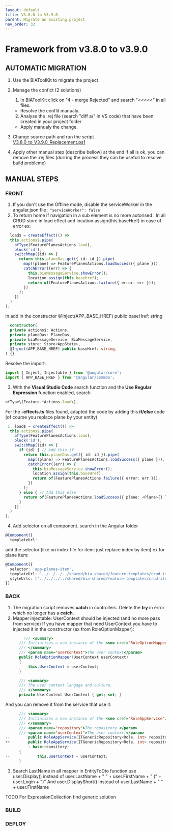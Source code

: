 ```yaml
---
layout: default
title: V3.8.0 to V3.9.0
parent: Migrate an existing project
nav_order: 32
---
```

# Framework from v3.8.0 to v3.9.0

## AUTOMATIC MIGRATION
 
1. Use the BIAToolKit to migrate the project

2. Manage the confict (2 solutions)
   1. In BIAToolKit click on "4 - merge Rejected" and search "<<<<<" in all files.  
    * Resolve the conflit manualy.
   2. Analyse the .rej file (search "diff a/" in VS code) that have been created in your project folder
     * Apply manualy the change.

3. Change source path and run the script [V3.8.0_to_V3.9.0_Replacement.ps1](./Scripts/V3.8.0_to_V3.9.0_Replacement.ps1)

4. Apply other manual step (describe bellow) at the end if all is ok, you can remove the .rej files (durring the process they can be usefull to resolve build probleme)

## MANUAL STEPS
### FRONT
1. If you don't use the Offline mode, disable the serviceWorker in the angular.json file : ```"serviceWorker": false```
2. To return home if navigation in a sub element is no more autorised :
   In all CRUD store in load effect add location.assign(this.baseHref) in case of error ex:
  ```ts
    load$ = createEffect(() =>
    this.actions$.pipe(
      ofType(FeaturePlanesActions.load),
      pluck('id'),
      switchMap((id) => {
        return this.planeDas.get({ id: id }).pipe(
          map((plane) => FeaturePlanesActions.loadSuccess({ plane })),
          catchError((err) => {
            this.biaMessageService.showError();
            location.assign(this.baseHref);
            return of(FeaturePlanesActions.failure({ error: err }));
          })
        );
      })
    )
  );
  ```
  In add in the constructor @Inject(APP_BASE_HREF) public baseHref: string
  ```ts
    constructor(
    private actions$: Actions,
    private planeDas: PlaneDas,
    private biaMessageService: BiaMessageService,
    private store: Store<AppState>,
    @Inject(APP_BASE_HREF) public baseHref: string,
  ) {}
  ```
  Resolve the import:
  ```ts
  import { Inject, Injectable } from '@angular/core';
  import { APP_BASE_HREF } from '@angular/common';
  ```

3. With the **Visual Studio Code** search function and the **Use Regular Expression** function enabled, search
  ```typescript
  ofType\(Feature.*Actions.load\),
  ```
  For the **-effects.ts** files found, adapted the code by adding this **if/else** code (of course you replace plane by your entity)
  ```typescript
   1. load$ = createEffect(() =>
    this.actions$.pipe(
      ofType(FeaturePlanesActions.load),
      pluck('id'),
      switchMap((id) => {
        if (id) { // Add this if
          return this.planeDas.get({ id: id }).pipe(
            map((plane) => FeaturePlanesActions.loadSuccess({ plane })),
            catchError((err) => {
              this.biaMessageService.showError();
              location.assign(this.baseHref);
              return of(FeaturePlanesActions.failure({ error: err }));
            })
          );
        } else { // Add this else
          return of(FeaturePlanesActions.loadSuccess({ plane: <Plane>{} }));
        }
      })
    )
  );
  ```
4. Add selector on all component.
   search in the Angular folder
```typescript
@Component({
  templateUrl:
```
add the selector (like on index file for item: just replace index by item) ex for plane item:
```typescript
@Component({
  selector: 'app-planes-item',
  templateUrl: '../../../../shared/bia-shared/feature-templates/crud-items/views/crud-item-item/crud-item-item.component.html',
  styleUrls: ['../../../../shared/bia-shared/feature-templates/crud-items/views/crud-item-item/crud-item-item.component.scss']
})
```

### BACK
1. The migration script removes **catch** in controllers. Delete the **try** in error which no longer has a **catch**.
2. Mapper injectable: UserContext should be injected (and no more pass from service)
If you have mapper that need UserContext you have to injected it in the constructor (ex from RoleOptionMapper):
  ```csharp
          /// <summary>
        /// Initializes a new instance of the <see cref="RoleOptionMapper"/> class.
        /// </summary>
        /// <param name="userContext">the user context</param>
        public RoleOptionMapper(UserContext userContext)
        {
            this.UserContext = userContext;
        }

        /// <summary>
        /// The user context langage and culture.
        /// </summary>
        private UserContext UserContext { get; set; }
  ```
And you can remove it from the service that use it:
  ```csharp
        /// <summary>
        /// Initializes a new instance of the <see cref="RoleAppService"/> class.
        /// </summary>
        /// <param name="repository">The repository.</param>
        /// <param name="userContext">The user context.</param>
--        public RoleAppService(ITGenericRepository<Role, int> repository, UserContext userContext)
++        public RoleAppService(ITGenericRepository<Role, int> repository)
            : base(repository)
        {
--            this.userContext = userContext;
        }
  ```

3. Search LastName in all mapper in EntityToDto function
use user.Display() instead of 
user.LastName + " " + user.FirstName + " (" + user.Login + ")"
And user.DisplayShort() instead of 
user.LastName + " " + user.FirstName

TODO For ExpressionCollection find generic solution

### BUILD

### DEPLOY
